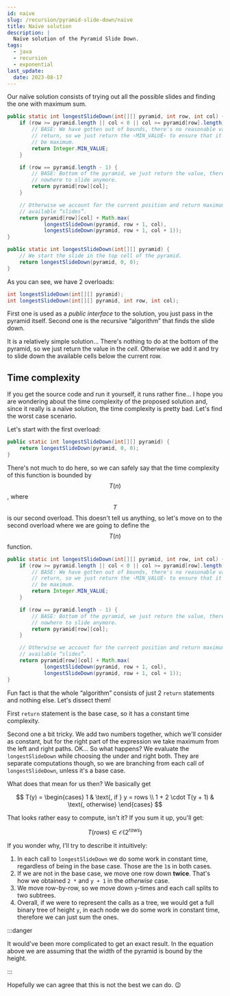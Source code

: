 ```yaml
---
id: naive
slug: /recursion/pyramid-slide-down/naive
title: Naïve solution
description: |
  Naïve solution of the Pyramid Slide Down.
tags:
  - java
  - recursion
  - exponential
last_update:
  date: 2023-08-17
---
```


Our naïve solution consists of trying out all the possible slides and finding
the one with maximum sum.

```java
public static int longestSlideDown(int[][] pyramid, int row, int col) {
    if (row >= pyramid.length || col < 0 || col >= pyramid[row].length) {
        // BASE: We have gotten out of bounds, there's no reasonable value to
        // return, so we just return the ‹MIN_VALUE› to ensure that it cannot
        // be maximum.
        return Integer.MIN_VALUE;
    }

    if (row == pyramid.length - 1) {
        // BASE: Bottom of the pyramid, we just return the value, there's
        // nowhere to slide anymore.
        return pyramid[row][col];
    }

    // Otherwise we account for the current position and return maximum of the
    // available “slides”.
    return pyramid[row][col] + Math.max(
            longestSlideDown(pyramid, row + 1, col),
            longestSlideDown(pyramid, row + 1, col + 1));
}

public static int longestSlideDown(int[][] pyramid) {
    // We start the slide in the top cell of the pyramid.
    return longestSlideDown(pyramid, 0, 0);
}
```

As you can see, we have 2 overloads:

```java
int longestSlideDown(int[][] pyramid);
int longestSlideDown(int[][] pyramid, int row, int col);
```

First one is used as a _public interface_ to the solution, you just pass in the
pyramid itself. Second one is the recursive “algorithm” that finds the slide
down.

It is a relatively simple solution… There's nothing to do at the bottom of the
pyramid, so we just return the value in the _cell_. Otherwise we add it and try
to slide down the available cells below the current row.

## Time complexity

If you get the source code and run it yourself, it runs rather fine… I hope you
are wondering about the time complexity of the proposed solution and, since it
really is a naïve solution, the time complexity is pretty bad. Let's find the
worst case scenario.

Let's start with the first overload:

```java
public static int longestSlideDown(int[][] pyramid) {
    return longestSlideDown(pyramid, 0, 0);
}
```

There's not much to do here, so we can safely say that the time complexity of
this function is bounded by $$T(n)$$, where $$T$$ is our second overload. This
doesn't tell us anything, so let's move on to the second overload where we are
going to define the $$T(n)$$ function.

```java
public static int longestSlideDown(int[][] pyramid, int row, int col) {
    if (row >= pyramid.length || col < 0 || col >= pyramid[row].length) {
        // BASE: We have gotten out of bounds, there's no reasonable value to
        // return, so we just return the ‹MIN_VALUE› to ensure that it cannot
        // be maximum.
        return Integer.MIN_VALUE;
    }

    if (row == pyramid.length - 1) {
        // BASE: Bottom of the pyramid, we just return the value, there's
        // nowhere to slide anymore.
        return pyramid[row][col];
    }

    // Otherwise we account for the current position and return maximum of the
    // available “slides”.
    return pyramid[row][col] + Math.max(
            longestSlideDown(pyramid, row + 1, col),
            longestSlideDown(pyramid, row + 1, col + 1));
}
```

Fun fact is that the whole “algorithm” consists of just 2 `return` statements
and nothing else. Let's dissect them!

First `return` statement is the base case, so it has a constant time complexity.

Second one a bit tricky. We add two numbers together, which we'll consider as
constant, but for the right part of the expression we take maximum from the left
and right paths. OK… So what happens? We evaluate the `longestSlideDown` while
choosing the under and right both. They are separate computations though, so we
are branching from each call of `longestSlideDown`, unless it's a base case.

What does that mean for us then? We basically get

$$
T(y) =
\begin{cases}
1                    & \text{, if } y = rows \\
1 + 2 \cdot T(y + 1) & \text{, otherwise}
\end{cases}
$$

That looks rather easy to compute, isn't it? If you sum it up, you'll get:

$$
T(rows) \in \mathcal{O}(2^{rows})
$$

If you wonder why, I'll try to describe it intuitively:

1. In each call to `longestSlideDown` we do some work in constant time,
   regardless of being in the base case. Those are the `1`s in both cases.
2. If we are not in the base case, we move one row down **twice**. That's how we
   obtained `2 *` and `y + 1` in the _otherwise_ case.
3. We move row-by-row, so we move down `y`-times and each call splits to two
   subtrees.
4. Overall, if we were to represent the calls as a tree, we would get a full
   binary tree of height `y`, in each node we do some work in constant time,
   therefore we can just sum the ones.

:::danger

It would've been more complicated to get an exact result. In the equation above
we are assuming that the width of the pyramid is bound by the height.

:::

Hopefully we can agree that this is not the best we can do. :wink:
